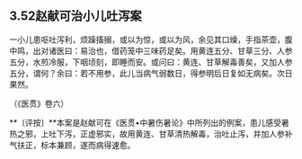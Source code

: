 ## 3.52赵献可治小儿吐泻案

一小儿患呕吐泻利，烦躁搐搦，或以为惊，或以为风，余见其口燥，手指茶壶，腹中鸣，出对诸医曰：易治也，借药笼中三味药足矣。用黄连五分、甘草三分、人参五分，水煎冷服，下咽顷刻，即睡而安。或问曰：黄连、甘草解毒善矣，又加人参五分，谓何？余曰：若不用参，此儿当病气弱数日，得参明后日复如无病矣。次日果然。

（《医贯》卷六）

**〔评按〕**本案是赵献可在《医贯•中暑伤暑论》中所列出的例案，患儿感受暑热之邪，上吐下泻，正虚邪实，故用黄连、甘草清热解毒，治吐止泻，并加人参补气扶正，标本兼顾，遂而病得速愈。

